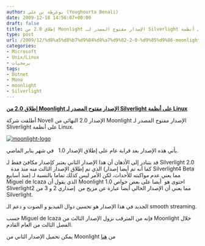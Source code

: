 ```yaml
---
author: يوغرطة بن علي (Youghourta Benali)
date: 2009-12-18 14:56:07+00:00
draft: false
title: إطلاق 2.0 من Moonlight الإصدار مفتوح المصدر لـ Silverlight على أنظمة Linux
type: post
url: /2009/12/%d8%a5%d8%b7%d9%84%d8%a7%d9%82-2-0-%d9%85%d9%86-moonlight-%d8%a7%d9%84%d8%a5%d8%b5%d8%af%d8%a7%d8%b1-%d9%85%d9%81%d8%aa%d9%88%d8%ad-%d8%a7%d9%84%d9%85%d8%b5%d8%af%d8%b1-%d9%84%d9%80-silverlight-%d8%b9/
categories:
- Microsoft
- Unix/Linux
- برمجيات
tags:
- Dotnet
- Mono
- moonlight
- Silverlight
---
```


[**إطلاق 2.0 من Moonlight الإصدار مفتوح المصدر لـ Silverlight على أنظمة Linux**](https://www.it-scoop.com/2009/12/%d8%a5%d8%b7%d9%84%d8%a7%d9%82-2-0-%d9%85%d9%86-moonlight-%d8%a7%d9%84%d8%a5%d8%b5%d8%af%d8%a7%d8%b1-%d9%85%d9%81%d8%aa%d9%88%d8%ad-%d8%a7%d9%84%d9%85%d8%b5%d8%af%d8%b1-%d9%84%d9%80-silverlight-%d8%b9/)



أطلقت شركة Novell الإصدار 2.0 النهائي من Moonlight الإصدار مفتوح المصدر لـ Sliverlight على أنظمة Linux.

[![moonlight-logo](https://www.it-scoop.com/wp-content/uploads/2009/12/moonlight-logo.JPG)
](https://www.it-scoop.com/2009/12/%d8%a5%d8%b7%d9%84%d8%a7%d9%82-2-0-%d9%85%d9%86-moonlight-%d8%a7%d9%84%d8%a5%d8%b5%d8%af%d8%a7%d8%b1-%d9%85%d9%81%d8%aa%d9%88%d8%ad-%d8%a7%d9%84%d9%85%d8%b5%d8%af%d8%b1-%d9%84%d9%80-silverlight-%d8%b9/)

يأتي هذه الإصدار بعد قرابة عام على إطلاق الإصدار 1.0   في شهر يناير الماضي.

قد يتبادر إلى الأذهان أن هذا الإصدار الثاني يعتبر كإصدار مكافئ فقط لـ Silverlight 2.0    الذي تم إطلاق الإصدار الثالث منه منذ مدة (كما أنه تم أيضا إصدار Silverlight4 Beta  منذ أسابيع) مما يعني عدم مواكبته للأحداث، لكن الأمر ليس كذلك تماما بالنسبة لـ Miguel de Icaza الذي يقول أن Moonlight 1.0 احتوى هو  أيضا على بعض خواص Sliverlight2 مما يعني أن الإصدار الحالي أيضا عبارة عن مزيج من  إصداري 2 و 3 من Silverlight.

الجديد في هذا الإصدار هو تحسين دوال الفيديو و الصوت و دعم الـ smooth streaming.

حسب Miguel de Icaza فإنه من المترقب نزول الإصدار الثالث من Moonlight خلال الفصل الثالث من العام القادم.

يمكن تحميل الإصدار الثاني من Moonlight من [هنا](http://go-mono.com/moonlight/)
